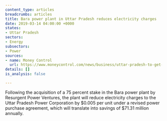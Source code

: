 ```yaml
---
content_type: articles
breadcrumbs: articles
title: Bara power plant in Uttar Pradesh reduces electricity charges
date: 2019-03-14 04:00:00 +0000
states:
- Uttar Pradesh
sectors:
- Energy
subsectors:
- Power
sources:
- name: Money Control
  url: https://www.moneycontrol.com/news/business/uttar-pradesh-to-get-40-paiseunit-cheaper-power-from-plant-3608331.html
details: []
is_analysis: false

---
```

Following the acquisition of a 75 percent stake in the Bara power plant by Resurgent Power Ventures, the plant will reduce electricity charges to the Uttar Pradesh Power Corporation by $0.005 per unit under a revised power purchase agreement, which will translate into savings of $71.31 million annually.
